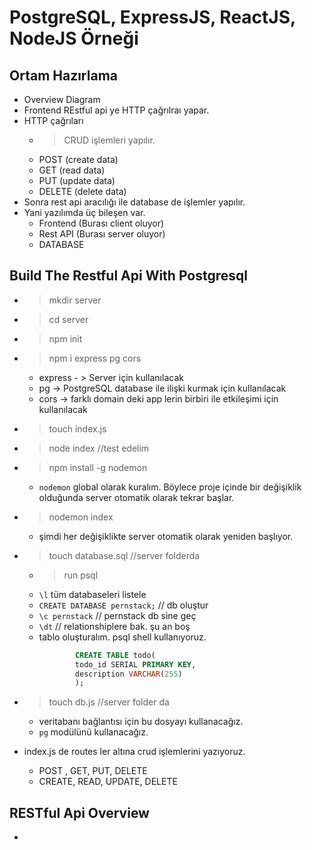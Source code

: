 # PostgreSQL, ExpressJS, ReactJS, NodeJS Örneği 

## Ortam Hazırlama

- Overview Diagram
- Frontend REstful api ye HTTP çağrılraı yapar.
- HTTP çağrıları 
    - > CRUD işlemleri yapılır.
    - POST (create data)
    - GET (read data)    
    - PUT (update data)
    - DELETE (delete data)
- Sonra rest api aracılığı ile database de işlemler yapılır.
- Yani yazılımda üç bileşen var.
    - Frontend (Burası client oluyor)
    - Rest API (Burası server oluyor)
    - DATABASE



## Build The Restful Api With Postgresql

- > mkdir server
- > cd server
- > npm init
- > npm i express pg cors
    - express - > Server için kullanılacak
    - pg -> PostgreSQL database ile ilişki kurmak için kullanılacak
    - cors -> farklı domain deki app lerin birbiri ile etkileşimi için kullanılacak

- > touch index.js

- > node index  //test edelim

- > npm install -g nodemon
    - `nodemon` global olarak kuralım. Böylece proje içinde bir değişiklik olduğunda server otomatik olarak tekrar başlar.

- > nodemon index 
    - şimdi her değişiklikte server otomatik olarak yeniden başlıyor.

- > touch database.sql //server folderda
    - > run  psql
    - `\l` tüm databaseleri listele
    - `CREATE DATABASE pernstack;` // db oluştur 
    - `\c pernstack` // pernstack db sine geç
    - `\dt` // relationshiplere bak. şu an boş
    - tablo oluşturalım. psql shell kullanıyoruz.
        ```sql
                CREATE TABLE todo(
                todo_id SERIAL PRIMARY KEY,
                description VARCHAR(255)
                );
        ```

- > touch db.js //server folder da
    - veritabanı bağlantısı için bu dosyayı kullanacağız.
    - `pg` modülünü kullanacağız. 

- index.js de routes ler altına crud işlemlerini yazıyoruz.
    - POST , GET, PUT, DELETE
    - CREATE, READ, UPDATE, DELETE

## RESTful Api Overview

- 
